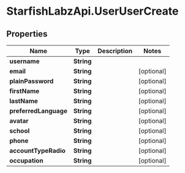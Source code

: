 # StarfishLabzApi.UserUserCreate

## Properties
Name | Type | Description | Notes
------------ | ------------- | ------------- | -------------
**username** | **String** |  | 
**email** | **String** |  | [optional] 
**plainPassword** | **String** |  | [optional] 
**firstName** | **String** |  | [optional] 
**lastName** | **String** |  | [optional] 
**preferredLanguage** | **String** |  | [optional] 
**avatar** | **String** |  | [optional] 
**school** | **String** |  | [optional] 
**phone** | **String** |  | [optional] 
**accountTypeRadio** | **String** |  | [optional] 
**occupation** | **String** |  | [optional] 
